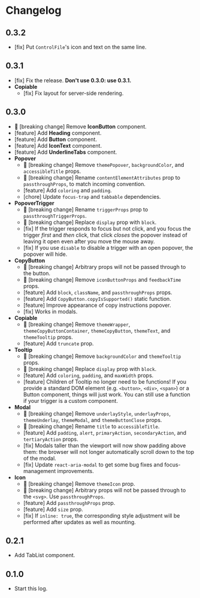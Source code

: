 # Changelog

## 0.3.2

- [fix] Put `ControlFile`'s icon and text on the same line.

## 0.3.1

- [fix] Fix the release. **Don't use 0.3.0: use 0.3.1.**
- **Copiable**
  - [fix] Fix layout for server-side rendering.

## 0.3.0

- 🚨 [breaking change] Remove **IconButton** component.
- [feature] Add **Heading** component.
- [feature] Add **Button** component.
- [feature] Add **IconText** component.
- [feature] Add **UnderlineTabs** component.
- **Popover**
  - 🚨 [breaking change] Remove `themePopover`, `backgroundColor`, and `accessibleTitle` props.
  - 🚨 [breaking change] Rename `contentElementAttributes` prop to `passthroughProps`, to match incoming convention.
  - [feature] Add `coloring` and `padding`.
  - [chore] Update `focus-trap` and `tabbable` dependencies.
- **PopoverTrigger**
  - 🚨 [breaking change] Rename `triggerProps` prop to `passthroughTriggerProps`.
  - 🚨 [breaking change] Replace `display` prop with `block`.
  - [fix] If the trigger responds to focus but not click, and you focus the trigger *first* and *then* click, that click *closes* the popover instead of leaving it open even after you move the mouse away.
  - [fix] If you use `disable` to disable a trigger with an open popover, the popover will hide.
- **CopyButton**
  - 🚨 [breaking change] Arbitrary props will not be passed through to the button.
  - 🚨 [breaking change] Remove `iconButtonProps` and `feedbackTime` props.
  - [feature] Add `block`, `className`, and `passthroughProps` props.
  - [feature] Add `CopyButton.copyIsSupported()` static function.
  - [feature] Improve appearance of copy instructions popover.
  - [fix] Works in modals.
- **Copiable**
  - 🚨 [breaking change] Remove `themeWrapper`, `themeCopyButtonContainer`, `themeCopyButton`, `themeText`, and `themeTooltip` props.
  - [feature] Add `truncate` prop.
- **Tooltip**
  - 🚨 [breaking change] Remove `backgroundColor` and `themeTooltip` props.
  - 🚨 [breaking change] Replace `display` prop with `block`.
  - [feature] Add `coloring`, `padding`, and `maxWidth` props.
  - [feature] Children of Tooltip no longer need to be functions! If you provide a standard DOM element (e.g. `<button>`, `<div>`, `<span>`) or a Button component, things will just work. You can still use a function if your trigger is a custom component.
- **Modal**
  - 🚨 [breaking change] Remove `underlayStyle`, `underlayProps`, `themeUnderlay`, `themeModal`, and `themeButtonClose` props.
  - 🚨 [breaking change] Rename `title` to `accessibleTitle`.
  - [feature] Add `padding`, `alert`, `primaryAction`, `secondaryAction`, and `tertiaryAction` props.
  - [fix] Modals taller than the viewport will now show padding above them: the browser will not longer automatically scroll down to the top of the modal.
  - [fix] Update `react-aria-modal` to get some bug fixes and focus-management improvements.
- **Icon**
  - 🚨 [breaking change] Remove `themeIcon` prop.
  - 🚨 [breaking change] Arbitrary props will not be passed through to the `<svg>`. Use `passthroughProps`.
  - [feature] Add `passthroughProps` prop.
  - [feature] Add `size` prop.
  - [fix] If `inline: true`, the corresponding style adjustment will be performed after updates as well as mounting.

## 0.2.1

- Add TabList component.

## 0.1.0

- Start this log.
